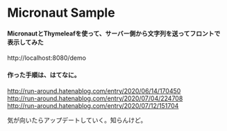# Micronaut Sample

#### MicronautとThymeleafを使って、サーバー側から文字列を送ってフロントで表示してみた
http://localhost:8080/demo

#### 作った手順は、はてなに。
http://run-around.hatenablog.com/entry/2020/06/14/170450  
http://run-around.hatenablog.com/entry/2020/07/04/224708  
http://run-around.hatenablog.com/entry/2020/07/12/151704  


気が向いたらアップデートしていく。知らんけど。